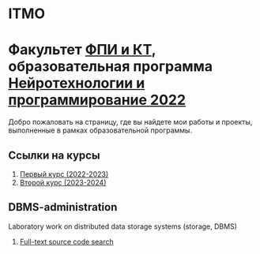 # ITMO
# Факультет [ФПИ и КТ](https://itmo.ru/ru/viewfaculty/104/fakultet_programmnoy_inzhenerii_i_kompyuternoy_tehniki.htm), образовательная программа [Нейротехнологии и программирование 2022](https://abit.itmo.ru/program/bachelor/neurotechnologies)

Добро пожаловать на страницу, где вы найдете мои работы и проекты, выполненные в рамках образовательной программы.

## Ссылки на курсы

1. [Первый курс (2022-2023)](https://github.com/podshapkoy/ITMO/tree/master/1nd%20year) 
2. [Второй курс (2023-2024)](https://github.com/podshapkoy/ITMO/tree/master/2nd%20year) 



## DBMS-administration
Laboratory work on distributed data storage systems (storage, DBMS)

1. [Full-text source code search](https://github.com/podshapkoy-organization/dbms-lab-1) 

